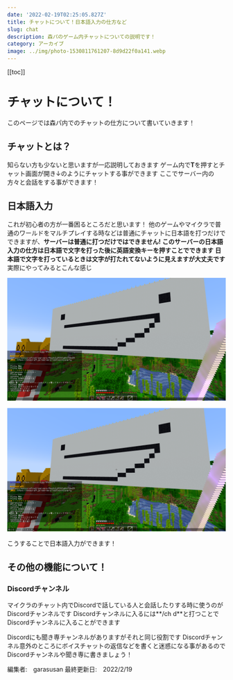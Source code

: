 ```yaml
---
date: '2022-02-19T02:25:05.827Z'
title: チャットについて！日本語入力の仕方など
slug: chat
description: 森パのゲーム内チャットについての説明です！
category: アーカイブ
image: ../img/photo-1530811761207-8d9d22f0a141.webp
---
```

[[toc]]
# チャットについて！

このページでは森パ内でのチャットの仕方について書いていきます！

## チャットとは？

知らない方も少ないと思いますが一応説明しておきます
ゲーム内で**T**を押すとチャット画面が開き↓のようにチャットする事ができます
ここでサーバー内の方々と会話をする事ができます！

## 日本語入力

これが初心者の方が一番困るところだと思います！
他のゲームやマイクラで普通のワールドをマルチプレイする時などは普通にチャットに日本語を打つだけでできますが、**サーバーは普通に打つだけではできません!**
**このサーバーの日本語入力の仕方は日本語で文字を打った後に英語変換キーを押すことでできます**
**日本語で文字を打っているときは文字が打たれてないように見えますが大丈夫です**
実際にやってみるとこんな感じ

![](/img/スクリーンショット-2022-02-19-11.01.32.png "書いているけど見えない！")

![](/img/スクリーンショット-2022-02-19-11.02.12.png "でも変換キーを押すと出てくる！")

こうすることで日本語入力ができます！

## その他の機能について！

### Discordチャンネル

マイクラのチャット内でDiscordで話している人と会話したりする時に使うのがDiscordチャンネルです
Discordチャンネルに入るには**/ch d**と打つことでDiscordチャンネルに入ることができます

Discordにも聞き専チャンネルがありますがそれと同じ役割です
Discordチャンネル意外のところにボイスチャットの返信などを書くと迷惑になる事があるのでDiscordチャンネルや聞き専に書きましょう！

編集者:　garasusan
最終更新日:　2022/2/19
